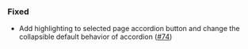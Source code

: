 <!--
A new scriv changelog fragment.

Uncomment the section that is right (remove the HTML comment wrapper).
-->

<!--
### Removed

- A bullet item for the Removed category.

-->
<!--
### Added

- A bullet item for the Added category.

-->
<!--
### Changed

- A bullet item for the Changed category.

-->
<!--
### Deprecated

- A bullet item for the Deprecated category.

-->

### Fixed

- Add highlighting to selected page accordion button and change the collapsible default behavior of accordion ([#74](https://github.com/mckinsey/vizro/pull/74))

<!--
### Security

- A bullet item for the Security category.

-->

